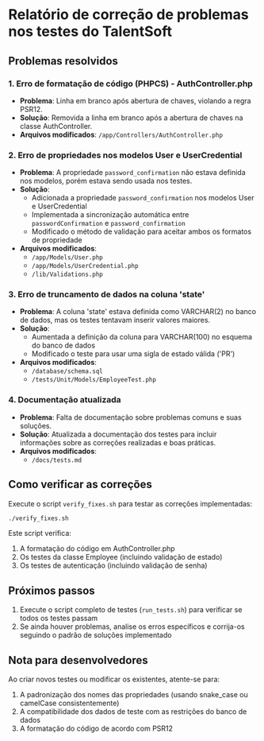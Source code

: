 # Relatório de correção de problemas nos testes do TalentSoft

## Problemas resolvidos

### 1. Erro de formatação de código (PHPCS) - AuthController.php
- **Problema**: Linha em branco após abertura de chaves, violando a regra PSR12.
- **Solução**: Removida a linha em branco após a abertura de chaves na classe AuthController.
- **Arquivos modificados**: `/app/Controllers/AuthController.php`

### 2. Erro de propriedades nos modelos User e UserCredential
- **Problema**: A propriedade `password_confirmation` não estava definida nos modelos, porém estava sendo usada nos testes.
- **Solução**:
  - Adicionada a propriedade `password_confirmation` nos modelos User e UserCredential
  - Implementada a sincronização automática entre `passwordConfirmation` e `password_confirmation`
  - Modificado o método de validação para aceitar ambos os formatos de propriedade
- **Arquivos modificados**:
  - `/app/Models/User.php`
  - `/app/Models/UserCredential.php`
  - `/lib/Validations.php`

### 3. Erro de truncamento de dados na coluna 'state'
- **Problema**: A coluna 'state' estava definida como VARCHAR(2) no banco de dados, mas os testes tentavam inserir valores maiores.
- **Solução**:
  - Aumentada a definição da coluna para VARCHAR(100) no esquema do banco de dados
  - Modificado o teste para usar uma sigla de estado válida ('PR')
- **Arquivos modificados**:
  - `/database/schema.sql`
  - `/tests/Unit/Models/EmployeeTest.php`

### 4. Documentação atualizada
- **Problema**: Falta de documentação sobre problemas comuns e suas soluções.
- **Solução**: Atualizada a documentação dos testes para incluir informações sobre as correções realizadas e boas práticas.
- **Arquivos modificados**:
  - `/docs/tests.md`

## Como verificar as correções
Execute o script `verify_fixes.sh` para testar as correções implementadas:

```bash
./verify_fixes.sh
```

Este script verifica:
1. A formatação do código em AuthController.php
2. Os testes da classe Employee (incluindo validação de estado)
3. Os testes de autenticação (incluindo validação de senha)

## Próximos passos
1. Execute o script completo de testes (`run_tests.sh`) para verificar se todos os testes passam
2. Se ainda houver problemas, analise os erros específicos e corrija-os seguindo o padrão de soluções implementado

## Nota para desenvolvedores
Ao criar novos testes ou modificar os existentes, atente-se para:
1. A padronização dos nomes das propriedades (usando snake_case ou camelCase consistentemente)
2. A compatibilidade dos dados de teste com as restrições do banco de dados
3. A formatação do código de acordo com PSR12
